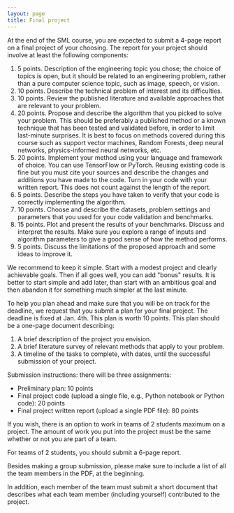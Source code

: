 ```yaml
---
layout: page
title: Final project
---
```


At the end of the SML course, you are expected to submit a 4-page report on a final project of your choosing. The report for your project should involve at least the following components:

1. 5 points. Description of the engineering topic you chose; the choice of topics is open, but it should be related to an engineering problem, rather than a pure computer science topic, such as image, speech, or vision.
2. 10 points. Describe the technical problem of interest and its difficulties.
3. 10 points. Review the published literature and available approaches that are relevant to your problem.
4. 20 points. Propose and describe the algorithm that you picked to solve your problem. This should be preferably a published method or a known technique that has been tested and validated before, in order to limit last-minute surprises. It is best to focus on methods covered during this course such as support vector machines, Random Forests, deep neural networks, physics-informed neural networks, etc.
5. 20 points. Implement your method using your language and framework of choice. You can use TensorFlow or PyTorch. Reusing existing code is fine but you must cite your sources and describe the changes and additions you have made to the code. Turn in your code with your written report. This does not count against the length of the report.
6. 5 points. Describe the steps you have taken to verify that your code is correctly implementing the algorithm.
7. 10 points. Choose and describe the datasets, problem settings and parameters that you used for your code validation and benchmarks.
8. 15 points. Plot and present the results of your benchmarks. Discuss and interpret the results. Make sure you explore a range of inputs and algorithm parameters to give a good sense of how the method performs.
9. 5 points. Discuss the limitations of the proposed approach and some ideas to improve it.

We recommend to keep it simple. Start with a modest project and clearly achievable goals. Then if all goes well, you can add "bonus" results. It is better to start simple and add later, than start with an ambitious goal and then abandon it for something much simpler at the last minute.

To help you plan ahead and make sure that you will be on track for the deadline, we request that you submit a plan for your final project. The deadline is fixed at Jan. 4th. This plan is worth 10 points. This plan should be a one-page document describing:

1. A brief description of the project you envision.
2. A brief literature survey of relevant methods that apply to your problem.
3. A timeline of the tasks to complete, with dates, until the successful submission of your project.

Submission instructions: there will be three assignments:

- Preliminary plan: 10 points
- Final project code (upload a single file, e.g., Python notebook or Python code): 20 points
- Final project written report (upload a single PDF file): 80 points

If you wish, there is an option to work in teams of 2 students maximum on a project. The amount of work you put into the project must be the same whether or not you are part of a team.

For teams of 2 students, you should submit a 6-page report.

Besides making a group submission, please make sure to include a list of all the team members in the PDF, at the beginning.

In addition, each member of the team must submit a short document that describes what each team member (including yourself) contributed to the project.